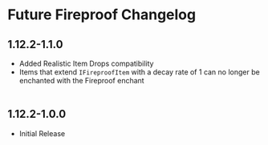 # Future Fireproof Changelog

## 1.12.2-1.1.0
- Added Realistic Item Drops compatibility
- Items that extend `IFireproofItem` with a decay rate of 1 can no longer be enchanted with the Fireproof enchant
<br><br>

## 1.12.2-1.0.0
- Initial Release
